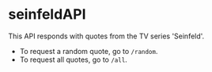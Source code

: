 # seinfeldAPI

This API responds with quotes from the TV series 'Seinfeld'.

- To request a random quote, go to `/random`.
- To request all quotes, go to `/all`.
